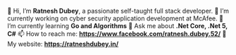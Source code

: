 👋 Hi, I’m **Ratnesh Dubey**, a passionate self-taught full stack developer. 
🔭 I’m currently working on cyber security application development at McAfee. 
🌱 I’m currently learning **Go and Algorithms**
💬 Ask me about **.Net Core, .Net 5, C#**
📫 How to reach me: **https://www.facebook.com/ratnesh.dubey.52/**
🔗 My website: **https://ratneshdubey.in/**
